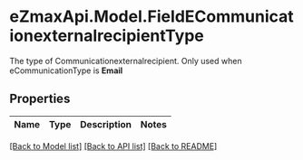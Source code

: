 # eZmaxApi.Model.FieldECommunicationexternalrecipientType
The type of Communicationexternalrecipient.  Only used when eCommunicationType is **Email**

## Properties

Name | Type | Description | Notes
------------ | ------------- | ------------- | -------------

[[Back to Model list]](../README.md#documentation-for-models) [[Back to API list]](../README.md#documentation-for-api-endpoints) [[Back to README]](../README.md)

